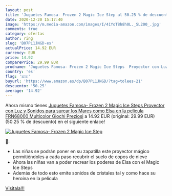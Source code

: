 ```yaml
---
layout: post
title: 'Juguetes Famosa- Frozen 2 Magic Ice Step al 50.25 % de descuento'
date: 2020-12-20 15:17:40
image: 'https://m.media-amazon.com/images/I/41YoT8h8h0L._SL200_.jpg'
comments: true
category: ofertas
author: ring
slug: 'B07PL1JNGD-es'
actualPrice: 14.92 EUR
currency: EUR
price: 14.92
comparePrice: 29.99 EUR
prodname: 'Juguetes Famosa- Frozen 2 Magic Ice Steps  Proyector con Luz y Sonidos  para surcar los Mares como Elsa en la pelicula  FRN68000   Multicolor  Giochi Preziosi'
country: 'es'
flag: '🇪🇸'
buyurl: 'https://www.amazon.es/dp/B07PL1JNGD/?tag=tolees-21'
descuento: '50.25'
average: '14.92'
---
```


Ahora mismo tienes [Juguetes Famosa- Frozen 2 Magic Ice Steps  Proyector con Luz y Sonidos  para surcar los Mares como Elsa en la pelicula  FRN68000   Multicolor  Giochi Preziosi](https://www.amazon.es/dp/B07PL1JNGD/?tag=tolees-21) a 14.92 EUR (original: 29.99 EUR) (50.25 %  de descuento) en el siguiente enlace!

[![Juguetes Famosa- Frozen 2 Magic Ice Step](https://m.media-amazon.com/images/I/41YoT8h8h0L._SL200_.jpg)](https://www.amazon.es/dp/B07PL1JNGD/?tag=tolees-21)

🔎:

- Las niñas se podrán poner en su zapatilla este proyector mágico permitiéndoles a cada paso recubrir el suelo de copos de nieve
- Ahora las niñas van a poder recrear los poderes de Elsa con el Magic Ice Steps
- Además de todo esto emite sonidos de cristales tal y como hace su heroína en la película

[Visítala!!!](https://www.amazon.es/dp/B07PL1JNGD/?tag=tolees-21)
